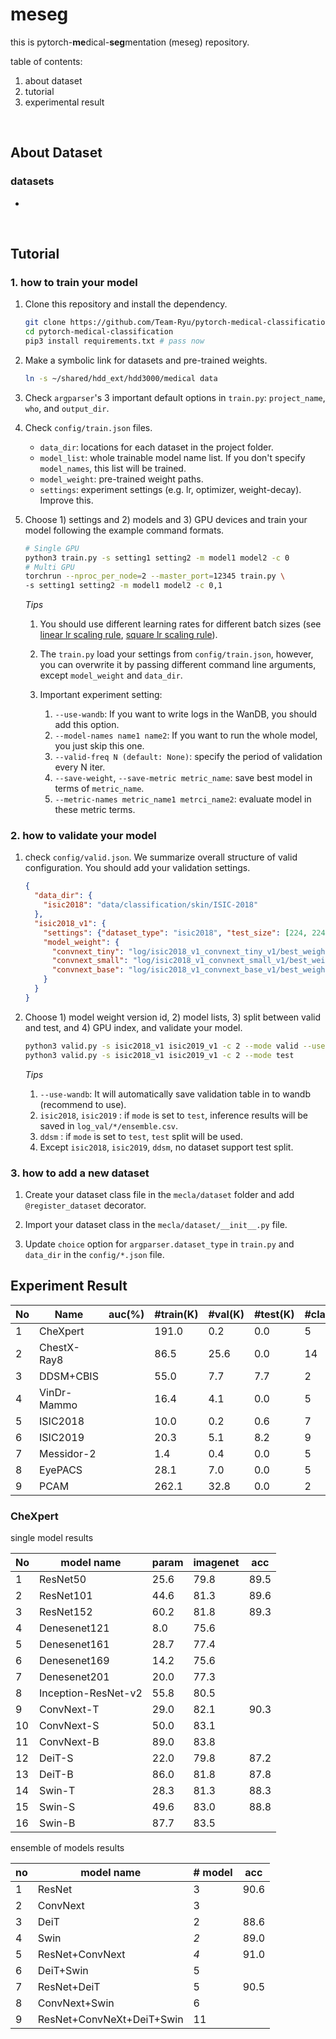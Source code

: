 # meseg

this is pytorch-**me**dical-**seg**mentation (meseg)  repository.



table of contents:

1. about dataset
2. tutorial
3. experimental result

<br>

## About Dataset
### datasets
- 


<br>

## Tutorial

### 1. how to train your model

1. Clone this repository and install the dependency.

   ```bash
   git clone https://github.com/Team-Ryu/pytorch-medical-classification.git
   cd pytorch-medical-classification
   pip3 install requirements.txt # pass now
   ```

2. Make a symbolic link for datasets and pre-trained weights.

   ```bash
   ln -s ~/shared/hdd_ext/hdd3000/medical data
   ```

3. Check `argparser`'s 3 important default options in `train.py`: `project_name`, `who`, and `output_dir`.

4. Check `config/train.json` files. 

   - `data_dir`: locations for each dataset in the project folder.
   - `model_list`: whole trainable model name list. If you don't specify `model_names`, this list will be trained.
   - `model_weight`: pre-trained weight paths.
   - `settings`: experiment settings (e.g. lr, optimizer, weight-decay). Improve this.
   
5. Choose 1) settings and 2) models and 3) GPU devices and train your model following the example command formats.

   ```bash
   # Single GPU
   python3 train.py -s setting1 setting2 -m model1 model2 -c 0
   # Multi GPU
   torchrun --nproc_per_node=2 --master_port=12345 train.py \
   -s setting1 setting2 -m model1 model2 -c 0,1
   ```
   
   *Tips*
   
   1. You should use different learning rates for different batch sizes (see [linear lr scaling rule](https://arxiv.org/pdf/1706.02677.pdf), [square lr scaling rule](https://stackoverflow.com/questions/53033556/how-should-the-learning-rate-change-as-the-batch-size-change)). 
   
   2. The `train.py` load your settings from `config/train.json`, however, you can overwrite it by passing different command line arguments, except `model_weight` and `data_dir`.
   
   3. Important experiment setting:
   
      1. `--use-wandb`: If you want to write logs in the WanDB, you should add this option.
      2. `--model-names name1 name2`: If you want to run the whole model, you just skip this one.
      3. `--valid-freq N (default: None)`: specify the period of validation every N iter.
      4. `--save-weight`, `--save-metric metric_name`: save best model in terms of `metric_name`.
      5. `--metric-names metric_name1 metrci_name2`: evaluate model in these metric terms.
   
   

### 2. how to validate your model

1. check `config/valid.json`. We summarize overall structure of valid configuration. You should add your validation settings.

   ```json
   {
     "data_dir": { 
       "isic2018": "data/classification/skin/ISIC-2018"
     },
     "isic2018_v1": {
       "settings": {"dataset_type": "isic2018", "test_size": [224, 224], "center_crop_ptr": 0.875},
       "model_weight": {
         "convnext_tiny": "log/isic2018_v1_convnext_tiny_v1/best_weight.pth",
         "convnext_small": "log/isic2018_v1_convnext_small_v1/best_weight.pth",
         "convnext_base": "log/isic2018_v1_convnext_base_v1/best_weight.pth"
       }
     }
   }
   ```
   
2. Choose 1) model weight version id, 2) model lists, 3) split between valid and test, and 4) GPU index, and validate your model.

   ```bash
   python3 valid.py -s isic2018_v1 isic2019_v1 -c 2 --mode valid --use-wandb
   python3 valid.py -s isic2018_v1 isic2019_v1 -c 2 --mode test 
   ```
   
   *Tips*
   
   1. `--use-wandb`: It will automatically save validation table in to wandb (recommend to use).
   2. `isic2018`, `isic2019` : if `mode` is set to `test`, inference results will be saved in `log_val/*/ensemble.csv`.
   3. `ddsm` : if `mode` is set to `test`, `test` split will be used.
   4. Except `isic2018`, `isic2019`, `ddsm`, no dataset support test split.
   


### 3. how to add a new dataset

1. Create your dataset class file in the `mecla/dataset` folder and add `@register_dataset` decorator.

2. Import your dataset class in the `mecla/dataset/__init__.py` file.

3. Update `choice` option for `argparser.dataset_type` in `train.py` and `data_dir` in the `config/*.json` file.



## Experiment Result

| No   | Name        | auc(%) | #train(K) | #val(K) | #test(K) | #class | multilabel | sensor | pathology |
| ---- | ----------- | ------ | --------- | ------- | -------- | ------ | ---------- | ------ | --------- |
| 1    | CheXpert    |        | 191.0     | 0.2     | 0.0      | 5      | 1          | X-ray  | Lung      |
| 2    | ChestX-Ray8 |        | 86.5      | 25.6    | 0.0      | 14     | 1          | X-ray  | Lung      |
| 3    | DDSM+CBIS   |        | 55.0      | 7.7     | 7.7      | 2      | 0          | CT     | Breast    |
| 4    | VinDr-Mammo |        | 16.4      | 4.1     | 0.0      | 5      | 0          | CT     | Breast    |
| 5    | ISIC2018    |        | 10.0      | 0.2     | 0.6      | 7      | 0          | RGB    | Skin      |
| 6    | ISIC2019    |        | 20.3      | 5.1     | 8.2      | 9      | 0          | RGB    | Skin      |
| 7    | Messidor-2  |        | 1.4       | 0.4     | 0.0      | 5      | 0          | RGB    | Eye       |
| 8    | EyePACS     |        | 28.1      | 7.0     | 0.0      | 5      | 0          | RGB    | Eye       |
| 9    | PCAM        |        | 262.1     | 32.8    | 0.0      | 2      | 0          | RGB    | Lymph     |



### CheXpert

single model results

| No   | model name          | param | imagenet | acc  |
| ---- | ------------------- | ----- | -------- | ---- |
| 1    | ResNet50            | 25.6  | 79.8     | 89.5 |
| 2    | ResNet101           | 44.6  | 81.3     | 89.6 |
| 3    | ResNet152           | 60.2  | 81.8     | 89.3 |
| 4    | Denesenet121        | 8.0   | 75.6     |      |
| 5    | Denesenet161        | 28.7  | 77.4     |      |
| 6    | Denesenet169        | 14.2  | 75.6     |      |
| 7    | Denesenet201        | 20.0  | 77.3     |      |
| 8    | Inception-ResNet-v2 | 55.8  | 80.5     |      |
| 9    | ConvNext-T          | 29.0  | 82.1     | 90.3 |
| 10   | ConvNext-S          | 50.0  | 83.1     |      |
| 11   | ConvNext-B          | 89.0  | 83.8     |      |
| 12   | DeiT-S              | 22.0  | 79.8     | 87.2 |
| 13   | DeiT-B              | 86.0  | 81.8     | 87.8 |
| 14   | Swin-T              | 28.3  | 81.3     | 88.3 |
| 15   | Swin-S              | 49.6  | 83.0     | 88.8 |
| 16   | Swin-B              | 87.7  | 83.5     |      |

ensemble of models results

| no   | model name                | # model | acc  |
| ---- | ------------------------- | ------- | ---- |
| 1    | ResNet                    | 3       | 90.6 |
| 2    | ConvNext                  | 3       |      |
| 3    | DeiT                      | 2       | 88.6 |
| 4    | Swin                      | *2*     | 89.0 |
| 5    | ResNet+ConvNext           | *4*     | 91.0 |
| 6    | DeiT+Swin                 | 5       |      |
| 7    | ResNet+DeiT               | 5       | 90.5 |
| 8    | ConvNext+Swin             | 6       |      |
| 9    | ResNet+ConvNeXt+DeiT+Swin | 11      |      |
